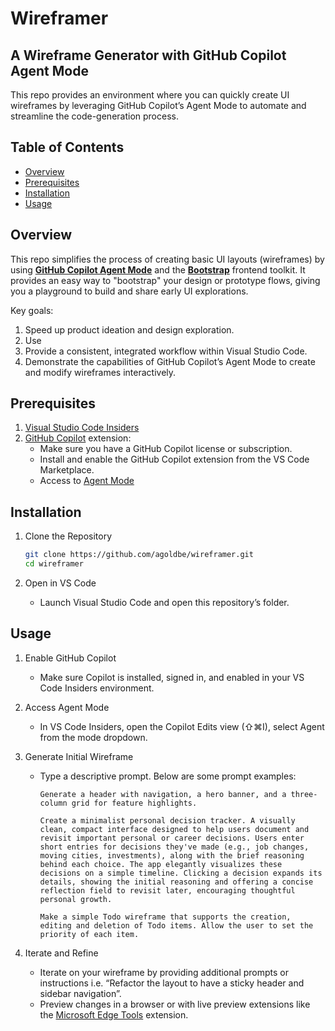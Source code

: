 # Wireframer

## A Wireframe Generator with GitHub Copilot Agent Mode

This repo provides an environment where you can quickly create UI wireframes by leveraging GitHub Copilot’s Agent Mode to automate and streamline the code-generation process.

## Table of Contents

- [Overview](#overview)  
- [Prerequisites](#prerequisites)  
- [Installation](#installation)  
- [Usage](#usage)

## Overview

This repo simplifies the process of creating basic UI layouts (wireframes) by using [**GitHub Copilot Agent Mode**](https://code.visualstudio.com/docs/copilot/chat/chat-agent-mode) and the [**Bootstrap**](https://getbootstrap.com/) frontend toolkit. It provides an easy way to "bootstrap" your design or prototype flows, giving you a playground to build and share early UI explorations.

Key goals:
1. Speed up product ideation and design exploration.
2. Use 
2. Provide a consistent, integrated workflow within Visual Studio Code.
3. Demonstrate the capabilities of GitHub Copilot’s Agent Mode to create and modify wireframes interactively.

## Prerequisites

1. [Visual Studio Code Insiders](https://code.visualstudio.com/insiders/)
2. [GitHub Copilot](https://marketplace.visualstudio.com/items?itemName=GitHub.copilot) extension:
   - Make sure you have a GitHub Copilot license or subscription.
   - Install and enable the GitHub Copilot extension from the VS Code Marketplace.
   - Access to [Agent Mode](https://code.visualstudio.com/blogs/2025/02/24/introducing-copilot-agent-mode)

## Installation

1. Clone the Repository
   ```bash
   git clone https://github.com/agoldbe/wireframer.git
   cd wireframer
   ```

2. Open in VS Code
   - Launch Visual Studio Code and open this repository’s folder.

## Usage

1. Enable GitHub Copilot
   - Make sure Copilot is installed, signed in, and enabled in your VS Code Insiders environment.

2. Access Agent Mode
   - In VS Code Insiders, open the Copilot Edits view (⇧⌘I), select Agent from the mode dropdown.

3. Generate Initial Wireframe
   - Type a descriptive prompt. Below are some prompt examples:
     ```
     Generate a header with navigation, a hero banner, and a three-column grid for feature highlights.
     ```

     ```
     Create a minimalist personal decision tracker. A visually clean, compact interface designed to help users document and revisit important personal or career decisions. Users enter short entries for decisions they've made (e.g., job changes, moving cities, investments), along with the brief reasoning behind each choice. The app elegantly visualizes these decisions on a simple timeline. Clicking a decision expands its details, showing the initial reasoning and offering a concise reflection field to revisit later, encouraging thoughtful personal growth.
     ```

     ```
     Make a simple Todo wireframe that supports the creation, editing and deletion of Todo items. Allow the user to set the priority of each item.
     ```

4. Iterate and Refine
   - Iterate on your wireframe by providing additional prompts or instructions i.e. “Refactor the layout to have a sticky header and sidebar navigation”.
   - Preview changes in a browser or with live preview extensions like the [Microsoft Edge Tools](https://marketplace.visualstudio.com/items?itemName=ms-edgedevtools.vscode-edge-devtools) extension.